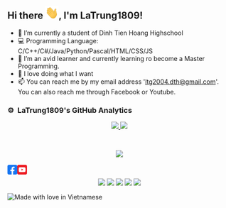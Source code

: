 

<h2>Hi there <img src="https://raw.githubusercontent.com/ABSphreak/ABSphreak/master/gifs/Hi.gif" width="30px">, I'm LaTrung1809!</h2>

- 🌱 I’m currently a student of Dinh Tien Hoang Highschool
- 💻 Programming Language: C/C++/C#/Java/Python/Pascal/HTML/CSS/JS
- 💞️ I’m an avid learner and currently learning ro become a Master Programming.
- 👀 I love doing what I want
- 📫 You can reach me by my email address 'ltg2004.dth@gmail.com'. You can also reach me through Facebook or Youtube.


### ⚙️ &nbsp;LaTrung1809's GitHub Analytics
<p align="center">
<a href="https://github.com/LaTrung1809">
<img height="180em" src="https://github-readme-stats-eight-theta.vercel.app/api?username=LaTrung1809&show_icons=true&theme=nightowl&include_all_commits=true&count_private=true"/>
<img height="180em" src="https://github-readme-stats-eight-theta.vercel.app/api/top-langs/?username=KhanhNguyen9872&layout=compact&langs_count=8&theme=nightowl"/>
</a>
</p>
<br/>
<p align = "center">
 <img src="https://activity-graph.herokuapp.com/graph?username=KhanhNguyen9872&theme=redical">
</p>  

<a href="https://fb.me/khanh10a1">
  <img align="left" alt="LaTrung1809 Facebook" width="22px" src="https://raw.githubusercontent.com/edent/SuperTinyIcons/master/images/svg/facebook.svg" />
</a>
<a href="https://m.youtube.com/channel/UCgmhMveTnQ6dfeK728CGxTw">
  <img align="left" alt="LaTrung1809 Youtube" width="22px" src="https://raw.githubusercontent.com/edent/SuperTinyIcons/master/images/svg/youtube.svg" />
</a>

<br />

<p align="center">
 <img src="https://komarev.com/ghpvc/?username=LaTrung1809&style=flat-square"/>
 <img src="https://badges.pufler.dev/years/LaTrung1809"/>
 <img src="https://badges.pufler.dev/repos/LaTrung1809"/>
 <img src="https://badges.pufler.dev/commits/monthly/LaTrung1809"/>
 <img src="https://img.shields.io/badge/dynamic/json?logo=github&label=GitHub+Followers&labelColor=282c34&color=181717&query=%24.data.totalSubs&url=https%3A%2F%2Fapi.spencerwoo.com%2Fsubstats%2F%3Fsource%3Dgithub%26queryKey%LaTrung1809&longCache=true"/>
</p>

![Made with love in Vietnamese](https://madewithlove.now.sh/vn?heart=true&template=for-the-badge)
